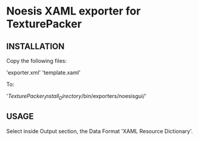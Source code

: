 Noesis XAML exporter for TexturePacker
======================================

INSTALLATION
------------

Copy the following files:

  'exporter.xml'
  'template.xaml'

To:

  '$TexturePacker_Install_Directory$/bin/exporters/noesisgui/'


USAGE
-----

Select inside Output section, the Data Format 'XAML Resource Dictionary'.
  